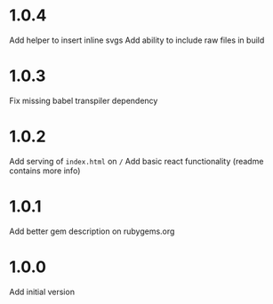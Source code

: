 # 1.0.4
Add helper to insert inline svgs
Add ability to include raw files in build

# 1.0.3
Fix missing babel transpiler dependency

# 1.0.2
Add serving of `index.html` on `/`
Add basic react functionality (readme contains more info)

# 1.0.1
Add better gem description on rubygems.org

# 1.0.0
Add initial version
